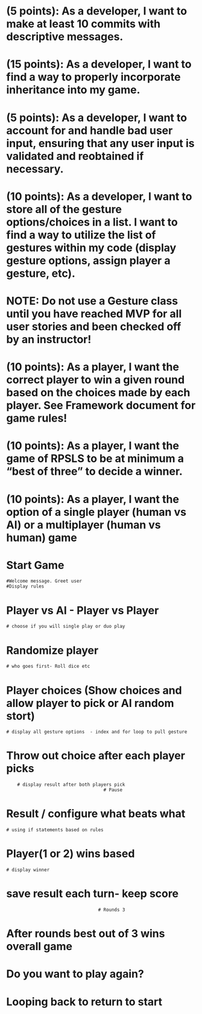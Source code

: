 # (5 points): As a developer, I want to make at least 10 commits with descriptive messages.
# (15 points): As a developer, I want to find a way to properly incorporate inheritance into my game.
# (5 points): As a developer, I want to account for and handle bad user input, ensuring that any user input is validated and reobtained if necessary.
# (10 points): As a developer, I want to store all of the gesture options/choices in a list. I want to find a way to utilize the list of gestures within my code (display gesture options, assign player a gesture, etc).
# NOTE: Do not use a Gesture class until you have reached MVP for all user stories and been checked off by an instructor!
# (10 points): As a player, I want the correct player to win a given round based on the choices made by each player. See Framework document for game rules!
# (10 points): As a player, I want the game of RPSLS to be at minimum a “best of three” to decide a winner.
# (10 points): As a player, I want the option of a single player (human vs AI) or a multiplayer (human vs human) game


# Start Game 
    #Welcome message. Greet user 
    #Display rules 

# Player vs AI - Player vs Player
    # choose if you will single play or duo play

# Randomize player
    # who goes first- Roll dice etc 

# Player choices (Show choices and allow player to pick or AI random stort)
    # display all gesture options  - index and for loop to pull gesture 

# Throw out choice after each player picks
        # display result after both players pick 
                                        # Pause 
# Result /  configure what beats what
    # using if statements based on rules  

# Player(1 or 2) wins based
    # display winner 
# save result each turn- keep score 
                                      # Rounds 3 
# After rounds best out of 3 wins overall game 

# Do you want to play again? 

# Looping back to return to start 